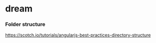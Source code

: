 # dream


### Folder structure
https://scotch.io/tutorials/angularjs-best-practices-directory-structure
